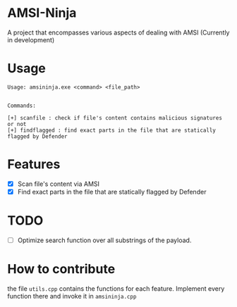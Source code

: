 # AMSI-Ninja
A project that encompasses various aspects of dealing with AMSI (Currently in development)

# Usage
````
Usage: amsininja.exe <command> <file_path>


Commands:

[+] scanfile : check if file's content contains malicious signatures or not
[+] findflagged : find exact parts in the file that are statically flagged by Defender
````
# Features
  - [x] Scan file's content via AMSI
  - [x] Find exact parts in the file that are statically flagged by Defender

# TODO
- [ ] Optimize search function over all substrings of the payload.
      
# How to contribute
  the file ````utils.cpp```` contains the functions for each feature. Implement every function there and invoke it in ````amsininja.cpp````
